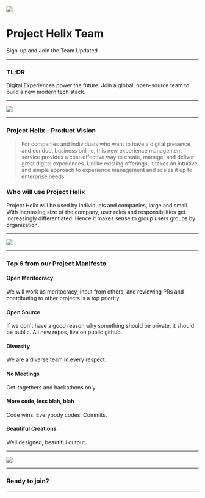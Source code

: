 ![](imgs/victor-larracuente-476156-unsplash.jpg "")

# Project Helix Team

Sign-up and Join the Team Updated
 

--- 

### TL;DR

Digital Experiences power the future. Join a global, open-source team to build a new modern tech stack.

---

![](imgs/alex-iby-434004-unsplash.jpg "")

---

### Project Helix – Product Vision

> For companies and individuals who want to have a digital presence and conduct business online, this new experience management service provides a cost-effective way to create, manage, and deliver great digital experiences.
> Unlike existing offerings, it takes an intuitive and simple approach to experience management and scales it up to enterprise needs.

### Who will use Project Helix

Project Helix will be used by individuals and companies, large and small. With increasing size of the company, user roles and responsibilities get increasingly differentiated. Hence it makes sense to group users groups by organization.


---

![](imgs/fabian-grohs-597395-unsplash.jpg "")

---

### Top 6 from our Project Manifesto

#### Open Meritocracy
We will work as meritocracy, input from others, and reviewing PRs and contributing to other projects is a top priority.

#### Open Source
If we don't have a good reason why something should be private, it should be public. All new repos, live on public github.

#### Diversity
We are a diverse team in every respect.

#### No Meetings
Get-togethers and hackathons only.

#### More code, less blah, blah
Code wins. Everybody codes. Commits.

#### Beautiful Creations
Well designed, beautiful output.

---

![](imgs/danielle-macinnes-222441-unsplash.jpg "")

---

### Ready to join?

---
